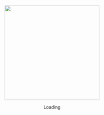 <div align="center">
	<br>
	<br>
	<br>
	<br>
	<img src="https://media.giphy.com/media/feN0YJbVs0fwA/giphy.gif" width="300" height="300">
	<p>Loading</p>
	<br>
	<br>
	<br>
	<br>
</div>
